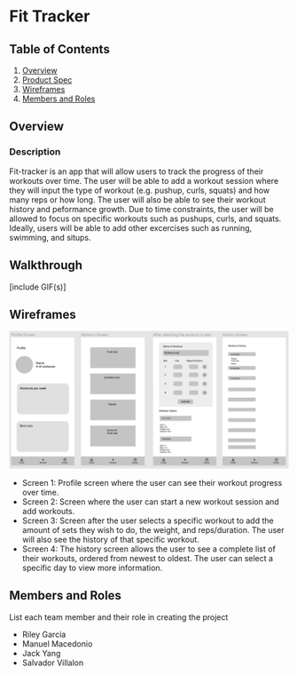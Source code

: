 # Fit Tracker

## Table of Contents
1. [Overview](#Overview)
1. [Product Spec](#Product-Spec)
1. [Wireframes](#Wireframes)
2. [Members and Roles](#Roles)

## Overview
### Description
Fit-tracker is an app that will allow users to track the progress of their workouts over time. 
The user will be able to add a workout session where they will input the type of workout (e.g. pushup, curls, squats)
and how many reps or how long. The user will also be able to see their workout history and peformance growth. 
Due to time constraints, the user will be allowed to focus on specific workouts such as pushups, curls, and squats. Ideally, users
will be able to add other excercises such as running, swimming, and situps.  

## Walkthrough
[include GIF(s)]

## Wireframes
<img src="./docs/Wireframe.PNG" width=600>

* Screen 1: Profile screen where the user can see their workout progress over time.
* Screen 2: Screen where the user can start a new workout session and add workouts.
* Screen 3: Screen after the user selects a specific workout to add the amount of sets they wish to do, the weight, and          reps/duration.
           The user will also see the history of that specific workout.
* Screen 4: The history screen allows the user to see a complete list of their workouts, ordered from newest to oldest. The user can
          select a specific day to view more information. 

## Members and Roles
List each team member and their role in creating the project

* Riley Garcia
* Manuel Macedonio
* Jack Yang
* Salvador Villalon
